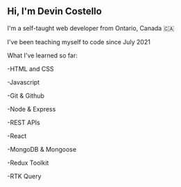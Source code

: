 ## Hi, I'm Devin Costello

I'm a self-taught web developer from Ontario, Canada 🇨🇦

I've been teaching myself to code since July 2021 

What I've learned so far:

-HTML and CSS

-Javascript

-Git & Github

-Node & Express

-REST APIs

-React

-MongoDB & Mongoose

-Redux Toolkit

-RTK Query
